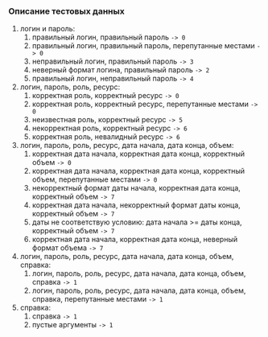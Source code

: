 ### Описание тестовых данных

1) логин и пароль:
   1) правильный логин, правильный пароль ```-> 0```
   2) правильный логин, правильный пароль, перепутанные местами ```-> 0```
   3) неправильный логин, правильный пароль ```-> 3```
   4) неверный формат логина, правильный пароль ```-> 2```
   5) правильный логин, неправильный пароль ```-> 4```
2) логин, пароль, роль, ресурс:
   1) корректная роль, корректный ресурс ```-> 0```
   2) корректная роль, корректный ресурс, перепутанные местами ```-> 0```
   3) неизвестная роль, корректный ресурс ```-> 5```
   4) некорректная роль, корректный ресурс ```-> 6```
   5) корректная роль, невалидный ресурс ```-> 6```
3) логин, пароль, роль, ресурс, дата начала, дата конца, объем:
   1) корректная дата начала, корректная дата конца, корректный объем ```-> 0```
   2) корректная дата начала, корректная дата конца, корректный объем, перепутанные местами ```-> 0```
   3) некорректный формат даты начала, корректная дата конца, корректный объем ```-> 7```
   4) корректная дата начала, некорректный формат даты конца, корректный объем ```-> 7```
   5) даты не соответствую условию: дата начала >= даты конца, корректный объем ```-> 7```
   6) корректная дата начала, корректная дата конца, неверный формат объема ```-> 7```
4) логин, пароль, роль, ресурс, дата начала, дата конца, объем, справка:
   1) логин, пароль, роль, ресурс, дата начала, дата конца, объем, справка ```-> 1```
   2) логин, пароль, роль, ресурс, дата начала, дата конца, объем, справка, перепутанные местами ```-> 1```
5) справка:
   1) справка ```-> 1```
   2) пустые аргументы ```-> 1```